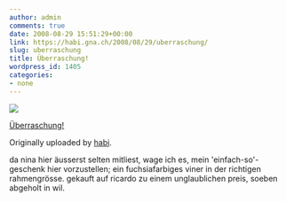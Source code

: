 ```yaml
---
author: admin
comments: true
date: 2008-08-29 15:51:29+00:00
link: https://habi.gna.ch/2008/08/29/uberraschung/
slug: uberraschung
title: Überraschung!
wordpress_id: 1405
categories:
- none
---
```


[![](http://farm4.static.flickr.com/3057/2808172565_ac71406081_m.jpg)](http://www.flickr.com/photos/habi/2808172565/)

[Überraschung!](http://www.flickr.com/photos/habi/2808172565/)

Originally uploaded by [habi](http://www.flickr.com/people/habi/).
 
da nina hier äusserst selten mitliest, wage ich es, mein 'einfach-so'- geschenk hier vorzustellen; ein fuchsiafarbiges viner in der richtigen rahmengrösse.
gekauft auf ricardo zu einem unglaublichen preis, soeben abgeholt in wil.
